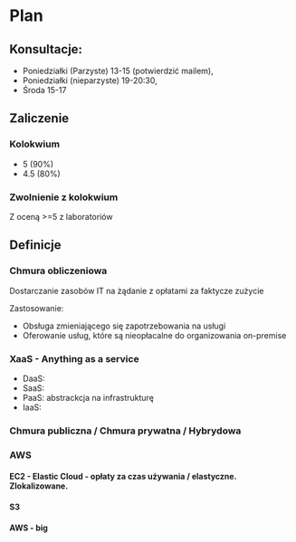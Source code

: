 # Plan

## Konsultacje:

- Poniedziałki (Parzyste) 13-15 (potwierdzić mailem),
- Poniedziałki (nieparzyste) 19-20:30,
- Środa 15-17

## Zaliczenie

### Kolokwium

- 5 (90%)
- 4.5 (80%)

### Zwolnienie z kolokwium

Z oceną >=5 z laboratoriów

## Definicje

### Chmura obliczeniowa

Dostarczanie zasobów IT na żądanie z opłatami za faktycze zużycie

Zastosowanie:

- Obsługa zmieniającego się zapotrzebowania na usługi
- Oferowanie usług, które są nieopłacalne do organizowania on-premise

### XaaS - Anything as a service

- DaaS:
- SaaS:
- PaaS: abstrackcja na infrastrukturę
- IaaS:

### Chmura publiczna / Chmura prywatna / Hybrydowa

### AWS

#### EC2 - Elastic Cloud - opłaty za czas używania / elastyczne. Zlokalizowane.

#### S3

#### AWS - big
